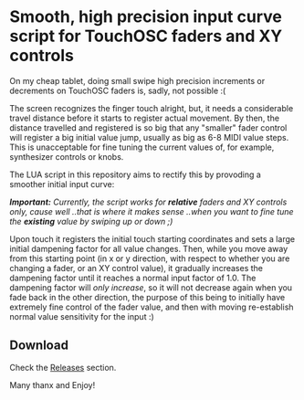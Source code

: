 # Smooth, high precision input curve script for TouchOSC faders and XY controls

On my cheap tablet, doing small swipe high precision increments or decrements on
TouchOSC faders is, sadly, not possible :(

The screen recognizes the finger touch alright, but, it needs a considerable
travel distance before it starts to register actual movement. By then, the
distance travelled and registered is so big that any "smaller" fader control
will register a big initial value jump, usually as big as 6-8 MIDI value
steps. This is unacceptable for fine tuning the current values of, for example,
synthesizer controls or knobs.

The LUA script in this repository aims to rectify this by provoding a smoother
initial input curve:

***Important:** Currently, the script works for **relative** faders and XY
controls only, cause well ..that is where it makes sense ..when you want to fine
tune the **existing** value by swiping up or down ;)*

Upon touch it registers the initial touch starting coordinates and sets a large
initial dampening factor for all value changes. Then, while you move away from
this starting point (in x or y direction, with respect to whether you are
changing a fader, or an XY control value), it gradually increases the dampening
factor until it reaches a normal input factor of 1.0. The dampening factor will
*only increase*, so it will not decrease again when you fade back in the other
direction, the purpose of this being to initially have extremely fine control of
the fader value, and then with moving re-establish normal value sensitivity for
the input :)

## Download

Check the
[Releases](https://github.com/bobbadshy/touchosc_luascript_smooth_input_curve/releases)
section.

Many thanx and Enjoy!
